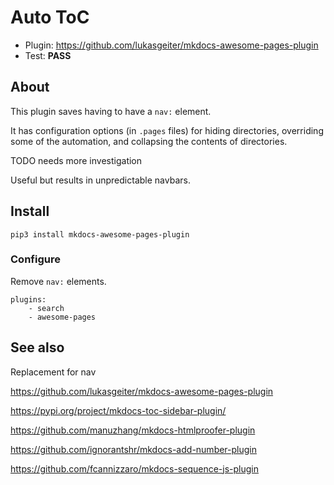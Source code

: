 # Auto ToC

- Plugin: <https://github.com/lukasgeiter/mkdocs-awesome-pages-plugin>
- Test: **PASS**

## About

This plugin saves having to have a `nav:` element.

It has configuration options (in `.pages` files) for hiding directories, overriding some
of the automation, and collapsing the contents of directories.

TODO needs more investigation

Useful but results in unpredictable navbars.

## Install

```
pip3 install mkdocs-awesome-pages-plugin
```

### Configure

Remove `nav:` elements.

```
plugins:
    - search
    - awesome-pages
```

## See also

Replacement for nav

https://github.com/lukasgeiter/mkdocs-awesome-pages-plugin

https://pypi.org/project/mkdocs-toc-sidebar-plugin/

https://github.com/manuzhang/mkdocs-htmlproofer-plugin

https://github.com/ignorantshr/mkdocs-add-number-plugin


https://github.com/fcannizzaro/mkdocs-sequence-js-plugin

